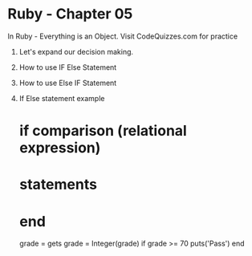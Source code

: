 # Ruby - Chapter 05

In Ruby - Everything is an Object.
Visit CodeQuizzes.com for practice

1. Let's expand our decision making.
2. How to use IF Else Statement
3. How to use Else IF Statement
4. If Else statement example
    # if comparison (relational expression)
    #   statements
    # end

    grade = gets
    grade = Integer(grade)
    if grade >= 70
        puts('Pass')
    end
